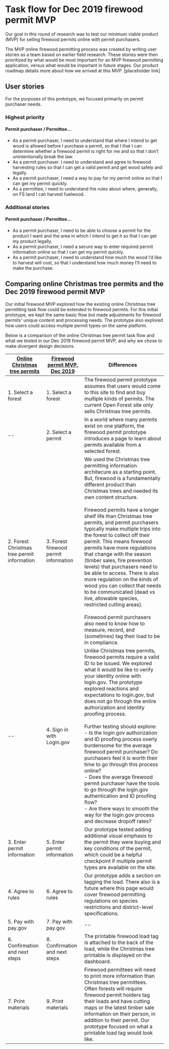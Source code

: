 # Task flow for Dec 2019 firewood permit MVP
Our goal in this round of research was to test our minimum viable product (MVP) for selling firewood permits online with permit purchasers. 

The MVP online firewood permitting process was created by writing user stories as a team based on earlier field research. These stories were then prioritized by what would be most important for an MVP firewood permitting application, versus what would be important in future stages. Our product roadmap details more about how we arrived at this MVP. [placeholder link]

## User stories
For the purposes of this prototype, we focused primarily on permit purchaser needs.

### Highest priority
#### Permit purchaser / Permittee...
* As a permit purchaser, I need to understand that where I intend to get wood is allowed before I purchase a permit, so that I that I can determine whether a firewood permit is right for me and so that I don’t unintentionally break the law.
* As a permit purchaser. I need to understand and agree to firewood harvesting rules so that I can get a valid permit and get wood safely and legally.
* As a permit purchaser, I need a way to pay for my permit online so that I can get my permit quickly.
* As a permittee, I need to understand the rules about where, generally, on FS land I can harvest fuelwood.

### Additional stories
#### Permit purchaser / Permittee...
* As a permit purchaser, I need to be able to choose a permit for the product I want and the area in which I intend to get it so that I can get my product legally.
* As a permit purchaser, I need a secure way to enter required permit information online so that I can get my permit quickly.
* As a permit purchaser, I need to understand how much the wood I’d like to harvest will cost, so that I understand how much money I’ll need to make the purchase.

## Comparing online Christmas tree permits and the Dec 2019 firewood permit MVP
Our initial firewood MVP explored how the existing online Christmas tree permitting task flow could be extended to firewood permits. For this initial prototype, we kept the same basic flow but made adjustments for firewood permits' unique content and processing needs. The prototype also explored how users could access multiple permit types on the same platform.

Below is a comparison of the online Christmas tree permit task flow and what we tested in our Dec 2019 firewood permit MVP, and why we chose to make divergent design decisions.

| [Online Christmas tree permits](https://openforest.fs.usda.gov/christmas-trees/forests) |  [Firewood permit MVP, Dec 2019](https://gsa.invisionapp.com/share/R3VA86RNPWK) | Differences |
|---|---|---|
| 1. Select a forest  |  1. Select a forest |  The firewood permit prototype assumes that users would come to this site to  find and buy multiple kinds of permits. The current Open Forest site only sells Christmas tree permits.  |
| -- | 2. Select a permit  | In a world where many permits exist on one platform, the firewood permit prototype introduces a page to learn about permits available from a selected forest.   |
| 2. Forest Christmas tree permit information  | 3. Forest firewood permit information  | We used the Christmas tree permitting information architecure as a starting point. But, firewood is a fundamentally different product than Christmas trees and needed its own content structure.  <br><br> Firewood permits have a longer shelf life than Christmas tree permits, and permit purchasers typically make multiple trips into the forest to collect off their permit. This means firewood permits have more regulations that change with the season (timber sales, fire prevention levels) that purchasers need to be able to access. There is also more regulation on the kinds of wood you can collect that needs to be communicated (dead vs live, allowable species, restricted cutting areas).<br><br>Firewood permit purchasers also need to know how to measure, record, and (sometimes) tag their load to be in compliance.|
|--|4. Sign in with Login.gov|Unlike Christmas tree permits, firewood permits require a valid ID to be issued. We explored what it would be like to verify your identity online with login.gov. The prototype explored reactions and expectations to login.gov, but does not go through the entire authorization and identity proofing process. <br><br> Further testing should explore: <br> - Is the login.gov authorization and ID proofing process overly burdensome for the average firewood permit purchaser? Do purchasers feel it is worth their time to go through this process online? <br> - Does the average firewood permit purchaser have the tools to go through the login.gov authentication and ID proofing flow? <br> - Are there ways to smooth the way for the login.gov process and decrease dropoff rates?
|3. Enter permit information| 5. Enter permit information|Our prototype tested adding additional visual emphasis to the permit they were buying and key conditions of the permit, which could be a helpful checkpoint if multiple permit types are available on the site.|
|4. Agree to rules| 6. Agree to rules| Our prototype adds a section on tagging the load. There also is a future where this page would cover firewood permitting regulations on species restrictions and district-level specifications.|
|5. Pay with pay.gov| 7. Pay with pay.gov|--|
|6. Confirmation and next steps|8. Confirmation and next steps|The printable firewood load tag is attached to the back of the load, while the Christmas tree printable is displayed on the dashboard. |
|7. Print materials|9. Print materials|Firewood permittees will need to print more information than Christmas tree permittees. Often forests will require firewood permit holders tag their loads and have cutting maps or the latest timber sale information on their person, in addition to their permit. Our prototype focused on what a printable load tag would look like.|
